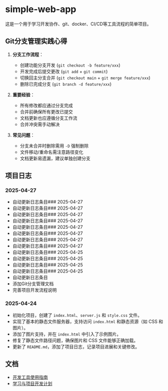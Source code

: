 # simple-web-app

这是一个用于学习开发协作、git、docker、CI/CD等工具流程的简单项目。

## Git分支管理实践心得
1. **分支工作流程**：
   - 创建功能分支开发 (`git checkout -b feature/xxx`)
   - 开发完成后提交更改 (`git add` + `git commit`)
   - 切换回主分支合并 (`git checkout main` + `git merge feature/xxx`)
   - 删除已完成分支 (`git branch -d feature/xxx`)

2. **重要经验**：
   - 所有修改都应通过分支完成
   - 合并前确保所有更改已提交
   - 文档更新也应遵循分支工作流
   - 合并冲突需手动解决

3. **常见问题**：
   - 分支未合并时删除需用 `-D` 强制删除
   - 文件移动/重命名需注意路径变化
   - 文档更新易遗漏，建议单独创建分支

## 项目日志
### 2025-04-27
- 自动更新日志条目### 2025-04-27
- 自动更新日志条目### 2025-04-27
- 自动更新日志条目### 2025-04-27
- 自动更新日志条目### 2025-04-27
- 自动更新日志条目### 2025-04-27
- 自动更新日志条目### 2025-04-27
- 自动更新日志条目### 2025-04-27
- 自动更新日志条目### 2025-04-27
- 自动更新日志条目### 2025-04-25
- 自动更新日志条目### 2025-04-25
- 自动更新日志条目### 2025-04-25
- 自动更新日志条目### 2025-04-25
- 自动更新日志条目
- 添加Git分支管理文档
- 完善项目开发流程说明

### 2025-04-24
- 初始化项目，创建了 `index.html`、`server.js` 和 `style.css` 文件。
- 实现了基本的静态文件服务器，支持访问 `index.html` 和静态资源（如 CSS 和图片）。
- 添加了图片支持，并在 `index.html` 中引入了示例图片。
- 修复了静态文件路径问题，确保图片和 CSS 文件能够正确加载。
- 更新了 `README.md`，添加了项目日志，记录项目进展和关键修改。

## 文档
- [开发工具使用指南](./docs/tools.md)
- [学习与项目开发计划](./docs/plan.md)

